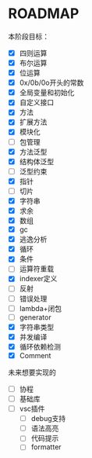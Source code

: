 # ROADMAP

本阶段目标：  
- [x] 四则运算
- [x] 布尔运算
- [x] 位运算
- [x] 0x/0b/0o开头的常数
- [x] 全局变量和初始化
- [x] 自定义接口
- [x] 方法
- [x] 扩展方法
- [x] 模块化
- [ ] 包管理
- [x] 方法泛型
- [x] 结构体泛型
- [ ] 泛型约束
- [x] 指针
- [ ] 切片
- [x] 字符串
- [x] 求余
- [x] 数组
- [x] gc
- [x] 逃逸分析
- [x] 循环
- [x] 条件
- [ ] 运算符重载
- [x] indexer定义
- [ ] 反射
- [ ] 错误处理
- [ ] lambda+闭包
- [ ] generator
- [x] 字符串类型
- [x] 并发编译
- [x] 循环依赖检测
- [x] Comment

未来想要实现的
- [ ] 协程
- [ ] 基础库
- [ ] vsc插件
  - [ ] debug支持
  - [ ] 语法高亮
  - [ ] 代码提示
  - [ ] formatter
